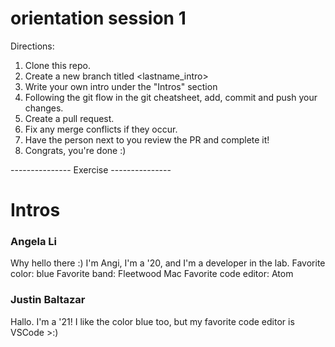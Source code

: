 # orientation session 1
Directions:

1. Clone this repo.
3. Create a new branch titled <lastname_intro>
4. Write your own intro under the "Intros" section
5. Following the git flow in the git cheatsheet, add, commit and push your changes.
6. Create a pull request.
7. Fix any merge conflicts if they occur.
8. Have the person next to you review the PR and complete it!
9. Congrats, you're done :)


--------------- Exercise ---------------
# Intros

### Angela Li
Why hello there :) 
I'm Angi, I'm a '20, and I'm a developer in the lab.
Favorite color: blue
Favorite band: Fleetwood Mac
Favorite code editor: Atom

### Justin Baltazar
Hallo. I'm a '21!
I like the color blue too, but my favorite code editor is VSCode >:)
